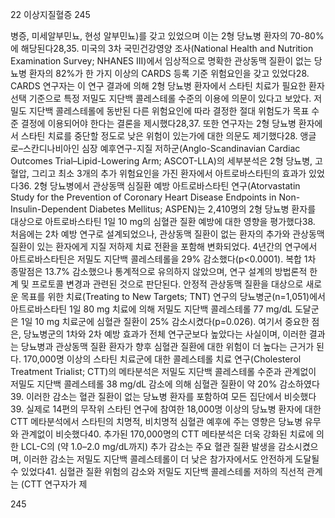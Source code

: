 22 이상지질혈증 245

병증, 미세알부민뇨, 현성 알부민뇨)를 갖고 있었으며 이는 2형 당뇨병 환자의 70-80%에 해당된다28,35. 미국의 3차 국민건강영양 조사(National Health and Nutrition Examination Survey; NHANES III)에서 임상적으로 명확한 관상동맥 질환이 없는 당뇨병 환자의 82%가 한 가지 이상의 CARDS 등록 기준 위험요인을 갖고 있었다28. CARDS 연구자는 이 연구 결과에 의해 2형 당뇨병 환자에서 스타틴 치료가 필요한 환자 선택 기준으로 특정 저밀도 지단백 콜레스테롤 수준의 이용에 의문이 있다고 보았다. 저밀도 지단백 콜레스테롤에 동반된 다른 위험요인에 따라 결정한 절대 위험도가 목표 수준 결정에 이용되어야 한다는 결론을 제시했다28,37. 또한 연구자는 2형 당뇨병 환자에서 스타틴 치료를 중단할 정도로 낮은 위험이 있는가에 대한 의문도 제기했다28. 앵글로–스칸디나비아인 심장 예후연구-지질 저하군(Anglo-Scandinavian Cardiac Outcomes Trial–Lipid-Lowering Arm; ASCOT-LLA)의 세부분석은 2형 당뇨병, 고혈압, 그리고 최소 3개의 추가 위험요인을 가진 환자에서 아트로바스타틴의 효과가 있었다36.
2형 당뇨병에서 관상동맥 심질환 예방 아트로바스타틴 연구(Atorvastatin Study for the Prevention of Coronary Heart Disease Endpoints in Non-Insulin-Dependent Diabetes Mellitus; ASPEN)는 2,410명의 2형 당뇨병 환자를 대상으로 아트로바스타틴 1일 10 mg의 심혈관 질환 예방에 대한 영향을 평가했다38. 처음에는 2차 예방 연구로 설계되었으나, 관상동맥 질환이 없는 환자의 추가와 관상동맥 질환이 있는 환자에게 지질 저하제 치료 전환을 포함해 변화되었다. 4년간의 연구에서 아트로바스타틴은 저밀도 지단백 콜레스테롤을 29% 감소했다(p<0.0001). 복합 1차 종말점은 13.7% 감소했으나 통계적으로 유의하지 않았으며, 연구 설계의 방법론적 한계 및 프로토콜 변경과 관련된 것으로 판단된다.
안정적 관상동맥 질환을 대상으로 새로운 목표를 위한 치료(Treating to New Targets; TNT) 연구의 당뇨병군(n=1,051)에서 아트로바스타틴 1일 80 mg 치료에 의해 저밀도 지단백 콜레스테롤 77 mg/dL 도달군은 1일 10 mg 치료군에 심혈관 질환이 25% 감소시켰다(p=0.026). 여기서 중요한 점은, 당뇨병군의 1차와 2차 예방 효과가 전체 연구군보다 높았다는 사실이며, 이러한 결과는 당뇨병과 관상동맥 질환 환자가 향후 심혈관 질환에 대한 위험이 더 높다는 근거가 된다.
170,000명 이상의 스타틴 치료군에 대한 콜레스테롤 치료 연구(Cholesterol Treatment Trialist; CTT)의 메타분석은 저밀도 지단백 콜레스테롤 수준과 관계없이 저밀도 지단백 콜레스테롤 38 mg/dL 감소에 의해 심혈관 질환이 약 20% 감소하였다39. 이러한 감소는 혈관 질환이 없는 당뇨병 환자를 포함하여 모든 집단에서 비슷했다39. 실제로 14편의 무작위 스타틴 연구에 참여한 18,000명 이상의 당뇨병 환자에 대한 CTT 메타분석에서 스타틴의 치명적, 비치명적 심혈관 예후에 주는 영향은 당뇨병 유무와 관계없이 비슷했다40. 추가된 170,000명의 CTT 메타분석은 더욱 강화된 치료에 의한 LCL-C의 (약 1.0–2.0 mg/dL까지) 추가 감소는 주요 혈관 질환 발생을 감소시켰으며, 이러한 감소는 저밀도 지단백 콜레스테롤이 더 낮은 참가자에서도 안전하게 도달될 수 있었다41.
심혈관 질환 위험의 감소와 저밀도 지단백 콜레스테롤 저하의 직선적 관계는 (CTT 연구자가 제

<PAGE>245